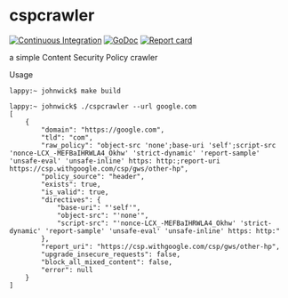 # cspcrawler

[![Continuous Integration](https://github.com/cameronnewman/cspcrawler/actions/workflows/pipeline.yml/badge.svg?branch=main)](https://github.com/cameronnewman/cspcrawler/actions/workflows/pipeline.yml) [![GoDoc](https://godoc.org/github.com/cameronnewman/cspcrawler?status.svg)](http://godoc.org/github.com/cameronnewman/cspcrawler) [![Report card](https://goreportcard.com/badge/github.com/cameronnewman/cspcrawler)](https://goreportcard.com/report/github.com/cameronnewman/cspcrawler)

a simple Content Security Policy crawler


Usage

```
lappy:~ johnwick$ make build

lappy:~ johnwick$ ./cspcrawler --url google.com
[
	{
		"domain": "https://google.com",
		"tld": "com",
		"raw_policy": "object-src 'none';base-uri 'self';script-src 'nonce-LCX_-MEFBaIHRWLA4_Okhw' 'strict-dynamic' 'report-sample' 'unsafe-eval' 'unsafe-inline' https: http:;report-uri https://csp.withgoogle.com/csp/gws/other-hp",
		"policy_source": "header",
		"exists": true,
		"is_valid": true,
		"directives": {
			"base-uri": "'self'",
			"object-src": "'none'",
			"script-src": "'nonce-LCX_-MEFBaIHRWLA4_Okhw' 'strict-dynamic' 'report-sample' 'unsafe-eval' 'unsafe-inline' https: http:"
		},
		"report_uri": "https://csp.withgoogle.com/csp/gws/other-hp",
		"upgrade_insecure_requests": false,
		"block_all_mixed_content": false,
		"error": null
	}
]
```
